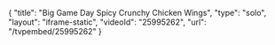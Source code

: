 {
    "title": "Big Game Day Spicy Crunchy Chicken Wings",
    "type": "solo",
    "layout": "iframe-static",
    "videoId": "25995262",
    "url": "\/tvpembed\/25995262"
}